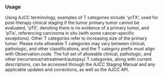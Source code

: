 ### Usage

Using AJCC terminology, examples of T categories include 'ycTX', used for post-therapy clinical staging if the tumor primary tumor cannot be evaluated, 'pT0', denoting there is no evidence of a primary tumor, and 'pTis', referencing carcinoma in situ (with some cancer-specific exceptions). Other T categories refer to increasing size of the primary tumor. Please note allowable T categories may vary between clinical, pathologic, and other classifications, and the T category prefix must align with Observation.code. The full set of allowable clinical, pathologic, and other (recurrence/retreatment/autopsy) T categories, along with current descriptions, can be accessed through the AJCC Staging Manual and any applicable updates and corrections, as well as the AJCC API.
